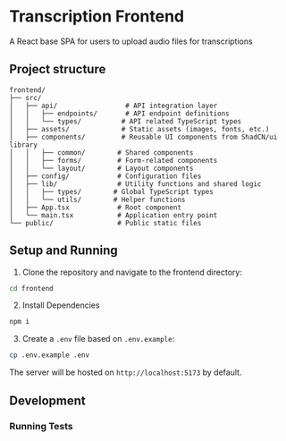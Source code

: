 # Transcription Frontend

A React base SPA for users to upload audio files for transcriptions

## Project structure
```
frontend/
├── src/
│   ├── api/                 # API integration layer
│   │   ├── endpoints/       # API endpoint definitions
│   │   └── types/          # API related TypeScript types
│   ├── assets/             # Static assets (images, fonts, etc.)
│   ├── components/         # Reusable UI components from ShadCN/ui library
│   │   ├── common/        # Shared components
│   │   ├── forms/         # Form-related components
│   │   └── layout/        # Layout components
│   ├── config/            # Configuration files
│   ├── lib/               # Utility functions and shared logic
│   │   ├── types/        # Global TypeScript types
│   │   └── utils/        # Helper functions
│   ├── App.tsx            # Root component
│   └── main.tsx           # Application entry point
└── public/                # Public static files
```

## Setup and Running
1. Clone the repository and navigate to the frontend directory:
```bash
cd frontend
```

2. Install Dependencies
```bash
npm i
```

3. Create a `.env` file based on `.env.example`:
```bash
cp .env.example .env
```

The server will be hosted on `http://localhost:5173` by default.

## Development

### Running Tests

